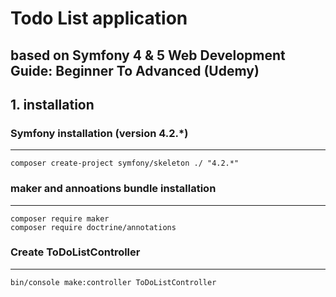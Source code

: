 # Todo List application
## based on  Symfony 4 & 5 Web Development Guide: Beginner To Advanced (Udemy)

## 1. installation

### Symfony installation (version 4.2.*)

---


```
composer create-project symfony/skeleton ./ "4.2.*"
```

### maker and annoations bundle installation

----

```
composer require maker
composer require doctrine/annotations
```

### Create ToDoListController

---
```
bin/console make:controller ToDoListController
```